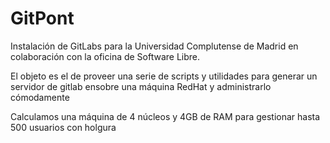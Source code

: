 # GitPont
Instalación de GitLabs para la Universidad Complutense de Madrid en colaboración con la oficina de Software Libre.

El objeto es el de proveer una serie de scripts y utilidades para generar un servidor de gitlab ensobre una máquina RedHat y administrarlo cómodamente

Calculamos una máquina de 4 núcleos y 4GB de RAM para gestionar hasta 500 usuarios con holgura
